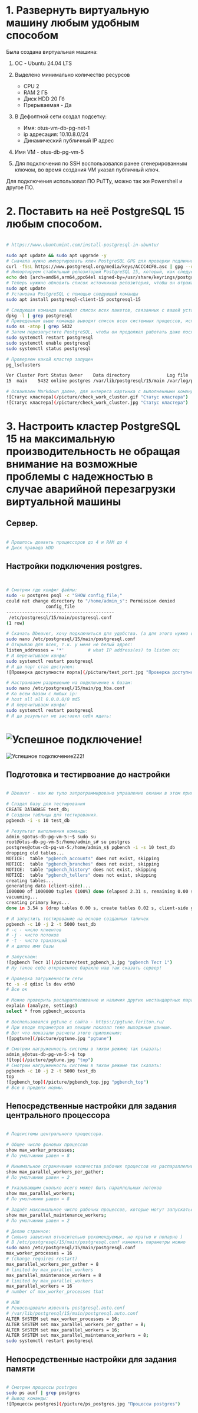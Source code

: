 

# 1. Развернуть виртуальную машину любым удобным способом

Была создана виртуальная машина:

1. ОС - Ubuntu 24.04 LTS
2. Выделено минимально количество ресурсов
    - CPU 2 
    - RAM 2 ГБ
    - Диск HDD 20 Гб
    - Прерываемая - Да

3. В Дефолтной сети создал подсетку:
    - Имя: otus-vm-db-pg-net-1
    - ip адресация: 10.10.8.0/24
    - Динамический публичный IP адрес

4. Имя VM - otus-db-pg-vm-5

5. Для подключения по SSH воспользовался ранее сгенерированным ключом, во время создания VM указал публичный ключ.

Для подключения использовал  ПО PuTTy, можно так же Powershell и другое ПО.

#

# 2. Поставить на неё PostgreSQL 15 любым способом.
```bash

# https://www.ubuntumint.com/install-postgresql-in-ubuntu/

sudo apt update && sudo apt upgrade -y
# Сначала нужно импортировать ключ PostgreSQL GPG для проверки подлинности установочного пакета:
curl -fSsL https://www.postgresql.org/media/keys/ACCC4CF8.asc | gpg --dearmor | sudo tee /usr/share/keyrings/postgresql.gpg > /dev/null
# Импортируем стабильный репозиторий PostgreSQL 15, который, как следует из названия, содержит последнюю безопасную, рабочую и стабильную версию
echo deb [arch=amd64,arm64,ppc64el signed-by=/usr/share/keyrings/postgresql.gpg] http://apt.postgresql.org/pub/repos/apt/ $(lsb_release -cs)-pgdg main | sudo tee /etc/apt/sources.list.d/postgresql.list
# Теперь нужжно обновить список источников репозитория, чтобы он отражал новые дополнения. Для этого выполним следующую команду:
sudo apt update
# Установка PostgreSQL с помощью следующей команды
sudo apt install postgresql-client-15 postgresql-15

# Следующая команда выведет список всех пакетов, связанных с вашей установкой PostgreSQL
dpkg -l | grep postgresql
# Приведенная выше команда выводит список всех системных процессов, использующих/прослушивающих порт 5432
sudo ss -atnp | grep 5432
# Затем перезапустите PostgreSQL, чтобы он продолжал работать даже после перезагрузки системы Ubuntu, и проверьте статус PostgreSQL, чтобы убедиться, что он работает
sudo systemctl restart postgresql
sudo systemctl enable postgresql
sudo systemctl status postgresql

# Проверяем какой кластер запущен
pg_lsclusters

Ver Cluster Port Status Owner    Data directory              Log file
15  main    5432 online postgres /var/lib/postgresql/15/main /var/log/postgresql/postgresql-15-main.log

# Осваиваем Markdown далее, для интереса картинка с выполненными командами ранее о статусе кластера:
![Cтатус кластера](/picture/check_work_cluster.gif "Cтатус кластера")
![Cтатус кластера](/picture/check_work_cluster.jpg "Cтатус кластера")

```
#

# 3. Настроить кластер PostgreSQL 15 на максимальную производительность не обращая внимание на возможные проблемы с надежностью в случае аварийной перезагрузки виртуальной машины

## Сервер.
```bash

# Прошлось доавить процессоров до 4 и RAM до 4
# Диск правада HDD

```
##
## Настройки подключения postgres.
```bash


# Смотрим где конфиг файлы:
sudo -u postgres psql -c "SHOW config_file;"
could not change directory to "/home/admin_s": Permission denied
               config_file
-----------------------------------------
 /etc/postgresql/15/main/postgresql.conf
(1 row)

# Скачать Dbeaver, хочу подключиться для удобства. (а для этого нужно открыть прослушивание ip)
sudo nano /etc/postgresql/15/main/postgresql.conf
# Открываю для всех, т.к. у меня не белый адрес:
listen_addresses = '*'         # what IP address(es) to listen on;
# И перечитываем конфиг
sudo systemctl restart postgresql
# И да порт стал доступен:
![Проверка доступности порта](/picture/test_port.jpg "Проверка доступности порта")

# Настраиваем разрешение на подключение к базам:
sudo nano /etc/postgresql/15/main/pg_hba.conf
# Ко всем базам с любых ip: 
# host all all 0.0.0.0/0 md5
# И перечитываем конфиг
sudo systemctl restart postgresql
# И да результат не заставил себя ждать:

```
# ![Успешное подключение!](/picture/Connect_to_postgres.jpg "Успешное подключение123")
![Успешное подключение222!](https://github.com/Z70007Z/Otus_PostgreSQL/blob/main/Tema5/picture/Connect_to_postgres.jpg "Успешное подключение222")

##
## Подготовка и тестирвоание до настройки
```bash

# Dbeaver - как же тупо запрограммировано упрааление окнами в этом приложении ((

# Слздал базу для тестирования 
CREATE DATABASE test_db;
# Создаем таблицы для тестирования.
pgbench -i -s 10 test_db

# Результат выполнения команды:
admin_s@otus-db-pg-vm-5:~$ sudo su
root@otus-db-pg-vm-5:/home/admin_s# su postgres
postgres@otus-db-pg-vm-5:/home/admin_s$ pgbench -i -s 10 test_db
dropping old tables...
NOTICE:  table "pgbench_accounts" does not exist, skipping
NOTICE:  table "pgbench_branches" does not exist, skipping
NOTICE:  table "pgbench_history" does not exist, skipping
NOTICE:  table "pgbench_tellers" does not exist, skipping
creating tables...
generating data (client-side)...
1000000 of 1000000 tuples (100%) done (elapsed 2.31 s, remaining 0.00 s)
vacuuming...
creating primary keys...
done in 3.54 s (drop tables 0.00 s, create tables 0.02 s, client-side generate 2.62 s, vacuum 0.10 s, primary keys 0.79 s).

# И запустить тестирвоание на основе созданных таличек
pgbench -c 10 -j 2 -t 5000 test_db 
# -c - число клиентов
# -j - чисто потоков
# -t - чисто транзакций
# и далее имя базы 

# Запускаем:
![pgbench Тест 1](/picture/test_pgbench_1.jpg "pgbench Тест 1")
# Ну такое себе откровенное барахло наш так сказать сервер! 

# Проверка загруженности сети
tc -s -d qdisc ls dev eth0
# Все ок

# Можно проверить распараллеливание и наличия других нестандартных параметров
explain (analyze, settings)
select * from pgbench_accounts

# Воспользовался pgtune с сайта - https://pgtune.fariton.ru/
# При вводе параметров из лекции показал теже выходжные данные. 
# Вот что показали расчеты этого приложения:
![ppgtune](/picture/pgtune.jpg "pgtune")

# Смотрим нагруженность системы в тихом режиме так сказать:
admin_s@otus-db-pg-vm-5:~$ top 
![top](/picture/pgtune.jpg "top") 
# Смотрим нагруженность системы в тихом режиме так сказать:
pgbench -c 10 -j 2 -t 5000 test_db
top
![pgbench_top](/picture/pgbench_top.jpg "pgbench_top")
# Все в пределх нормы.


```
##
## Непосредственные настройки для задания центрального процессора
```bash

# Подсистемы центрального процессора.

# Общее число фоновых процессов
show max_worker_processes;
# По умолчинию равен = 8 

# Минимальное ограничение количества рабочих процессов на распараллеливание исполнения запроса задает параметр
show max_parallel_workers_per_gather;
# По умолчинию равен = 2

# Указывающим сколько всего может быть параллельных потоков
show max_parallel_workers;
# По умолчинию равен = 8

# Задаёт максимальное число рабочих процессов, которые могут запускаться одной служебной командой
show max_parallel_maintenance_workers;
# По умолчинию равен = 2

# Делаю странное:
# Сильно завысиил относительно рекомендуемых, но кратно и попарно ) 
# В /etc/postgresql/15/main/postgresql.conf изменить параметры можно
sudo nano /etc/postgresql/15/main/postgresql.conf
max_worker_processes = 16
# (change requires restart)
max_parallel_workers_per_gather = 8
# limited by max_parallel_workers
max_parallel_maintenance_workers = 8
# limited by max_parallel_workers
max_parallel_workers = 16
# number of max_worker_processes that

# ИЛИ
# Рекосендовали извенять postgresql.auto.conf 
# /var/lib/postgresql/15/main/postgresql.auto.conf 
ALTER SYSTEM set max_worker_processes = 16;
ALTER SYSTEM set max_parallel_workers_per_gather = 8;
ALTER SYSTEM set max_parallel_workers = 16;
ALTER SYSTEM set max_parallel_maintenance_workers = 8;
sudo systemctl restart postgresql

```
##
## Непосредственные настройки для задания памяти
```bash

# Смотрим процессы postrges
sudo ps auxf | grep postgres
# Вывод команды:
![Процессы postgres](/picture/ps_postgres.jpg "Процессы postgres")



```
##

#
